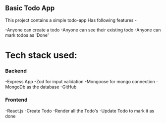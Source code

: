 ## Basic Todo App
This project contains a simple todo-app
Has following features -

-Anyone can create a todo
-Anyone can see their existing todo
-Anyone can mark todos as 'Done' 

# Tech stack used:

### Backend
-Express App
-Zod for input validation
-Mongoose for mongo connection
-MongoDb as the database
-GitHub

### Frontend
-React.js
-Create Todo
-Render all the Todo's
-Update Todo to mark it as done

